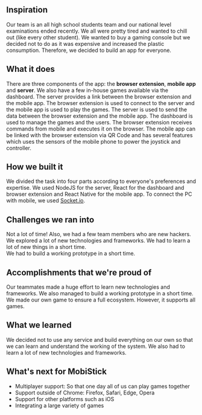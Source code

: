 ## Inspiration
Our team is an all high school students team and our national level examinations ended recently. We all were pretty tired and wanted to chill out (like every other student). We wanted to buy a gaming console but we decided not to do as it was expensive and increased the plastic consumption. Therefore, we decided to build an app for everyone.
## What it does
There are three components of the app: the **browser extension**, **mobile app** and **server**. We also have a few in-house games available via the dashboard.
The server provides a link between the browser extension and the mobile app. The browser extension is used to connect to the server and the mobile app is used to play the games. The server is used to send the data between the browser extension and the mobile app. The dashboard is used to manage the games and the users.
The browser extension receives commands from mobile and executes it on the browser. The mobile app can be linked with the browser extension via QR Code and has several features which uses the sensors of the mobile phone to power the joystick and controller.
## How we built it
We divided the task into four parts according to everyone's preferences and expertise. We used NodeJS for the server, React for the dashboard and browser extension and React Native for the mobile app. To connect the PC with mobile, we used [Socket.io](https://socket.io).
## Challenges we ran into
Not a lot of time! Also, we had a few team members who are new hackers.\
We explored a lot of new technologies and frameworks. We had to learn a lot of new things in a short time.\
We had to build a working prototype in a short time.
## Accomplishments that we're proud of
Our teammates made a huge effort to learn new technologies and frameworks. We also managed to build a working prototype in a short time. We made our own game to ensure a full ecosystem. However, it supports all games.
## What we learned
We decided not to use any service and build everything on our own so that we can learn and understand the working of the system. We also had to learn a lot of new technologies and frameworks.
## What's next for MobiStick
- Multiplayer support: So that one day all of us can play games together
- Support outside of Chrome: Firefox, Safari, Edge, Opera
- Support for other platforms such as iOS
- Integrating a large variety of games